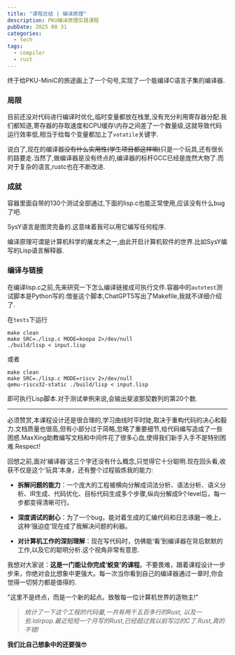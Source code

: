 ```yaml
---
title: "课程总结 | 编译原理"
description: PKU编译原理实践课程
pubDate: 2025 08 31
categories: 
  - tech
tags:
  - compiler
  - rust
---
```


终于给PKU-MiniC的旅途画上了一个句号,实现了一个能编译C语言子集的编译器.

### 局限
目前还没对代码进行编译时优化,临时变量都放在栈里,没有充分利用寄存器分配.我们都知道,寄存器的存取速度和CPU缓存\内存之间差了一个数量级,这就导致代码运行效率低,相当于给每个变量都加上了`votatile`关键字.

说白了,现在的编译器~~没有什么实用性(学生项目都这样嘛)~~只是一个玩具,还有很长的路要走.当然了,做编译器是没有终点的,编译器的标杆GCC已经是庞然大物了.而对于复杂的语言,rustc也在不断改进.

### 成就
容器里面自带的130个测试全部通过,下面的lisp.c也能正常使用,应该没有什么bug了吧.

SysY语言是图灵完备的.这意味着我可以用它编写任何程序.

编译原理可谓是计算机科学的屠龙术之一,由此开启计算机软件的世界.比如SysY编写的Lisp语言解释器.

### 编译与链接
在编译lisp.c之前,先来研究一下怎么编译链接成可执行文件.容器中的`autotest`测试脚本是Python写的.借鉴这个脚本,ChatGPT5写出了Makefile,我就不详细介绍了.

在`tests`下运行
```shell
make clean
make SRC=./lisp.c MODE=koopa 2>/dev/null
./build/lisp < input.lisp
```

或者
```shell
make clean
make SRC=./lisp.c MODE=riscv 2>/dev/null
qemu-riscv32-static ./build/lisp < input.lisp
```

即可执行Lisp脚本.对于测试单例来说,会输出斐波那契数列的第20个数.

---
必须赞赏,本课程设计还是很合理的,学习曲线时平时陡,取决于重构代码的决心和毅力.文档质量也很高,但有小部分过于简略,忽略了重要细节,给代码编写造成了一些困惑.MaxXing助教编写文档和中间件花了很多心血,使得我们新手入手不是特别困难.Respect!

回想之前,面对‘编译器’这三个字还没有什么概念,只觉得它十分聪明.现在回头看,收获不仅是这个‘玩具’本身，还有整个过程锻炼我的能力: 

- **拆解问题的能力**：一个庞大的工程被横向分解成词法分析、语法分析、语义分析、IR生成、代码优化、目标代码生成多个步骤,纵向分解成9个level后，每一步都变得清晰可行。
    
- **深度调试的耐心**：为了一个bug，能对着生成的汇编代码和日志琢磨一晚上，这种‘强迫症’现在成了我解决问题的利器。
    
- **对计算机工作的深刻理解**：现在写代码时，仿佛能‘看’到编译器在背后默默的工作,以及它的聪明分析.这个视角非常有意思.
    

我想对大家说：**这是一门能让你完成‘蜕变’的课程**。不要畏难，跟着课程设计一步步来，你绝对会比想象中更强大。每一次当你看到自己的编译器通过一章时,你会觉得一切努力都是值得的.

"这里不是终点，而是一个新的起点。致敬每一位计算机世界的造物主!"

> *统计了一下这个工程的代码量,一共有两千五百多行的Rust, 以及一些.lalrpop.最近短短一个月写的Rust,已经超过我以前写过的C了.Rust,真的不错!*


**我们比自己想象中的还要强**😎
